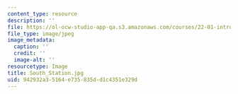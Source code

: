 ```yaml
---
content_type: resource
description: ''
file: https://ol-ocw-studio-app-qa.s3.amazonaws.com/courses/22-01-introduction-to-nuclear-engineering-and-ionizing-radiation-fall-2016/942932a35164e735835dd1c4351e329d_South_Station.jpg
file_type: image/jpeg
image_metadata:
  caption: ''
  credit: ''
  image-alt: ''
resourcetype: Image
title: South_Station.jpg
uid: 942932a3-5164-e735-835d-d1c4351e329d
---
```


